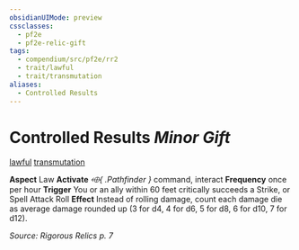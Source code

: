 ```yaml
---
obsidianUIMode: preview
cssclasses:
  - pf2e
  - pf2e-relic-gift
tags:
  - compendium/src/pf2e/rr2
  - trait/lawful
  - trait/transmutation
aliases: 
  - Controlled Results
---
```

# Controlled Results *Minor Gift*  
[lawful](rules/traits/lawful.md "Lawful Item Trait")  [transmutation](rules/traits/transmutation.md "Transmutation Item Trait")  

**Aspect** Law
**Activate** *⬲{ .Pathfinder }* command, interact
**Frequency** once per hour
**Trigger** You or an ally within 60 feet critically succeeds a Strike, or Spell Attack Roll
**Effect** Instead of rolling damage, count each damage die as average damage rounded up (3 for d4, 4 for d6, 5 for d8, 6 for d10, 7 for d12).

*Source: Rigorous Relics p. 7*  